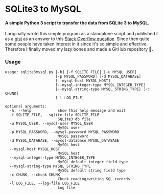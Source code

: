 # SQLite3 to MySQL

#### A simple Python 3 script to transfer the data from SQLite 3 to MySQL. 

I originally wrote this simple program as a standalone script and published it
as a [gist](https://gist.github.com/techouse/4deb94eee58a02d104c6) as an answer
to this [Stack Overflow question](https://stackoverflow.com/questions/18671/quick-easy-way-to-migrate-sqlite3-to-mysql/32243979#32243979).
Since then quite some people have taken interest in it since it's so simple and
effective. Therefore I finally moved my lazy bones and made a GitHub repository :octopus:.

### Usage
```
usage: sqlite3mysql.py [-h] [-f SQLITE_FILE] [-u MYSQL_USER]
                       [-p MYSQL_PASSWORD] [-d MYSQL_DATABASE]
                       [--mysql-host MYSQL_HOST]
                       [--mysql-integer-type MYSQL_INTEGER_TYPE]
                       [--mysql-string-type MYSQL_STRING_TYPE] [-c CHUNK]
                       [-l LOG_FILE]

optional arguments:
  -h, --help            show this help message and exit
  -f SQLITE_FILE, --sqlite-file SQLITE_FILE
                        SQLite3 db file
  -u MYSQL_USER, --mysql-user MYSQL_USER
                        MySQL user
  -p MYSQL_PASSWORD, --mysql-password MYSQL_PASSWORD
                        MySQL password
  -d MYSQL_DATABASE, --mysql-database MYSQL_DATABASE
                        MySQL host
  --mysql-host MYSQL_HOST
                        MySQL host
  --mysql-integer-type MYSQL_INTEGER_TYPE
                        MySQL default integer field type
  --mysql-string-type MYSQL_STRING_TYPE
                        MySQL default string field type
  -c CHUNK, --chunk CHUNK
                        Chunk reading/writing SQL records
  -l LOG_FILE, --log-file LOG_FILE
                        Log file

```
